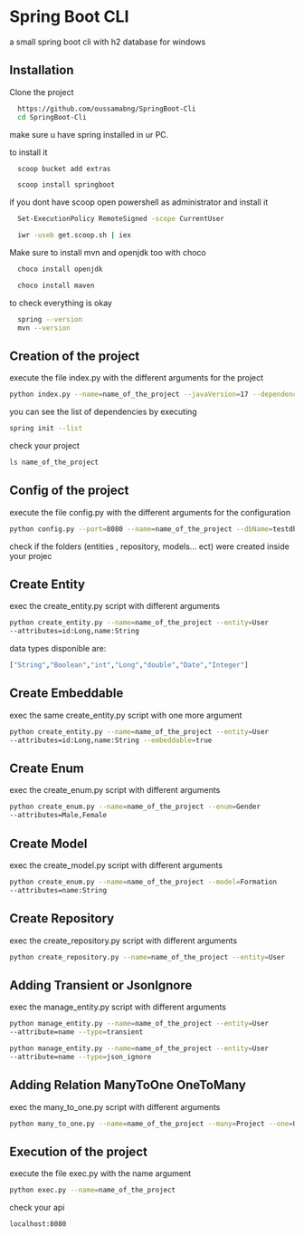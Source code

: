 
# Spring Boot CLI

a small spring boot cli with h2 database for windows



## Installation

Clone the project

```bash
  https://github.com/oussamabng/SpringBoot-Cli
  cd SpringBoot-Cli

```
make sure u have spring installed in ur PC.

to install it

```bash
  scoop bucket add extras
```
```bash
  scoop install springboot
```

if you dont have scoop open powershell as administrator and install it
```bash
  Set-ExecutionPolicy RemoteSigned -scope CurrentUser
```
```bash
  iwr -useb get.scoop.sh | iex
```
Make sure to install mvn and openjdk too with choco
```bash
  choco install openjdk
```
```bash
  choco install maven
```

to check everything is okay
```bash
  spring --version
  mvn --version
```
## Creation of the project

execute the file index.py with the different arguments for the project

```bash
python index.py --name=name_of_the_project --javaVersion=17 --dependencies=data-rest,web,lombok,data-jpa,h2

```

you can see the list of dependencies by executing

```bash
spring init --list
```

check your project

```bash
ls name_of_the_project
```

## Config of the project
execute the file config.py with the different arguments for the configuration

```bash
python config.py --port=8080 --name=name_of_the_project --dbName=testdb

```


check if the folders (entities , repository, models... ect) were created inside your projec

## Create Entity

exec the create_entity.py script with different arguments

```bash
python create_entity.py --name=name_of_the_project --entity=User 
--attributes=id:Long,name:String
```

data types disponible are:
```bash
["String","Boolean","int","Long","double","Date","Integer"]
```

## Create Embeddable
exec the same create_entity.py script with one more argument
```bash
python create_entity.py --name=name_of_the_project --entity=User 
--attributes=id:Long,name:String --embeddable=true
```

## Create Enum
exec the create_enum.py script with different arguments
```bash
python create_enum.py --name=name_of_the_project --enum=Gender 
--attributes=Male,Female
```

## Create Model
exec the create_model.py script with different arguments
```bash
python create_enum.py --name=name_of_the_project --model=Formation 
--attributes=name:String
```
## Create Repository
exec the create_repository.py script with different arguments
```bash
python create_repository.py --name=name_of_the_project --entity=User
```
## Adding Transient or JsonIgnore
exec the manage_entity.py script with different arguments
```bash
python manage_entity.py --name=name_of_the_project --entity=User 
--attribute=name --type=transient
```
```bash
python manage_entity.py --name=name_of_the_project --entity=User 
--attribute=name --type=json_ignore
```
## Adding Relation ManyToOne OneToMany
exec the many_to_one.py script with different arguments
```bash
python many_to_one.py --name=name_of_the_project --many=Project --one=User --type=LAZY
```

## Execution of the project
execute the file exec.py with the name argument

```bash
python exec.py --name=name_of_the_project
```

check your api

```url
localhost:8080
```